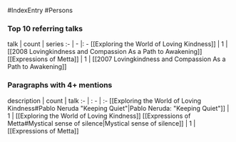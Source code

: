 #IndexEntry #Persons

### Top 10 referring talks
talk | count | series
:- | - |: -
[[Exploring the World of Loving Kindness]] | 1 | [[2008 Lovingkindness and Compassion As a Path to Awakening]]
[[Expressions of Metta]] | 1 | [[2007 Lovingkindness and Compassion As a Path to Awakening]]


### Paragraphs with 4+ mentions
description | count | talk
:- | : - | :-
[[Exploring the World of Loving Kindness#Pablo Neruda "Keeping Quiet"\|Pablo Neruda: "Keeping Quiet"]] | 1 | [[Exploring the World of Loving Kindness]]
[[Expressions of Metta#Mystical sense of silence\|Mystical sense  of silence]] | 1 | [[Expressions of Metta]]

